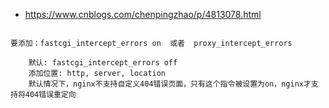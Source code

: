 - https://www.cnblogs.com/chenpingzhao/p/4813078.html

```

要添加：fastcgi_intercept_errors on  或者  proxy_intercept_errors

    默认: fastcgi_intercept_errors off
    添加位置: http, server, location
    默认情况下，nginx不支持自定义404错误页面，只有这个指令被设置为on，nginx才支持将404错误重定向

```
